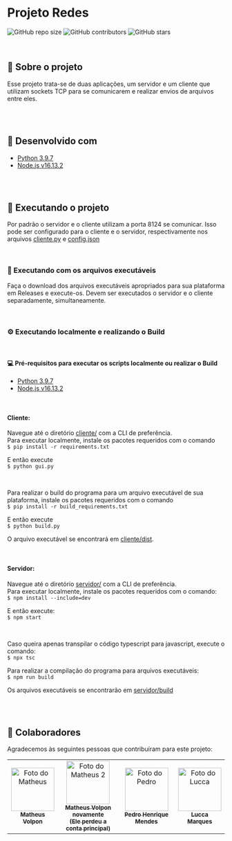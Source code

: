 # Projeto Redes

![GitHub repo size](https://img.shields.io/github/repo-size/Pedrohme/atividade-tcp-redes-2022-01?style=for-the-badge&label=tamanho%20do%20repo&color=blueviolet)
![GitHub contributors](https://img.shields.io/github/contributors/Pedrohme/atividade-tcp-redes-2022-01?style=for-the-badge&label=colaboradores&color=blueviolet)
![GitHub stars](https://img.shields.io/github/stars/Pedrohme/atividade-tcp-redes-2022-01?style=for-the-badge&label=estrelas&color=blueviolet)

<br>


## 📜 Sobre o projeto  

Esse projeto trata-se de duas aplicações, um servidor e um cliente que utilizam sockets TCP para se comunicarem e realizar envios de arquivos entre eles.

<br />
<br />

## 🔨 Desenvolvido com

* [Python 3.9.7](https://www.python.org/)  
* [Node.js v16.13.2](https://nodejs.org/)  

<br />
<br />

## 🚀 Executando o projeto

Por padrão o servidor e o cliente utilizam a porta 8124 se comunicar. Isso pode ser configurado para o cliente e o servidor, respectivamente nos arquivos [cliente.py](./cliente/cliente.py) e [config.json](./servidor/src/config.json)

<br />

### 🔌 Executando com os arquivos executáveis  

Faça o download dos arquivos executáveis apropriados para sua plataforma em Releases e execute-os. Devem ser executados o servidor e o cliente separadamente, simultaneamente.  



<br />

### ⚙️ Executando localmente e realizando o Build

<br />

#### 💻 Pré-requisitos para executar os scripts localmente ou realizar o Build

* [Python 3.9.7](https://www.python.org/)
* [Node.js v16.13.2](https://nodejs.org/) 

<br />

#### Cliente:

Navegue até o diretório [cliente/](./cliente/)  com a CLI de preferência.  
Para executar localmente, instale os pacotes requeridos com o comando  
`$ pip install -r requirements.txt`  

E então execute  
`$ python gui.py`

<br />

Para realizar o build do programa para um arquivo executável de sua plataforma, instale os pacotes requeridos com o comando  
`$ pip install -r build_requirements.txt`  

E então execute  
`$ python build.py`

O arquivo executável se encontrará em [cliente/dist](./cliente/).

<br />

#### Servidor:

Navegue até o diretório [servidor/](./servidor/)  com a CLI de preferência.  
Para executar localmente, instale os pacotes requeridos com o comando:  
`$ npm install --include=dev`  

E então execute:  
`$ npm start`  

<br />

Caso queira apenas transpilar o código typescript para javascript, execute o comando:  
`$ npx tsc`

Para realizar a compilação do programa para arquivos executáveis:  
`$ npm run build`

Os arquivos executáveis se encontrarão em [servidor/build](./servidor)

<br />
<br />

## 🤝 Colaboradores

Agradecemos às seguintes pessoas que contribuíram para este projeto:

<table>
  <tr>
    <td align="center">
      <a href="https://github.com/MathVolps">
        <img src="https://avatars.githubusercontent.com/u/50723951" width="100px;" alt="Foto do Matheus"/><br>
        <sub>
          <b>Matheus Volpon</b>
        </sub>
      </a>
    </td>
    <td align="center">
      <a href="https://github.com/matheusvvb-19">
        <img src="https://avatars.githubusercontent.com/u/84142397" width="100px;" alt="Foto do Matheus 2"/><br>
        <sub>
          <b>Matheus Volpon novamente</b>
          <br>
          <b>(Ele perdeu a conta principal)</b>
        </sub>
      </a>
    </td>
    <td align="center">
      <a href="https://github.com/Pedrohme">
        <img src="https://avatars.githubusercontent.com/u/48974272" width="100px;" alt="Foto do Pedro"/><br>
        <sub>
          <b>Pedro Henrique Mendes</b>
        </sub>
      </a>
    </td>
    <td align="center">
      <a href="https://github.com/luccamapt">
        <img src="https://avatars.githubusercontent.com/u/62125928" width="100px;" alt="Foto do Lucca"/><br>
        <sub>
          <b>Lucca Marques</b>
        </sub>
      </a>
    </td>
  </tr>
</table>

